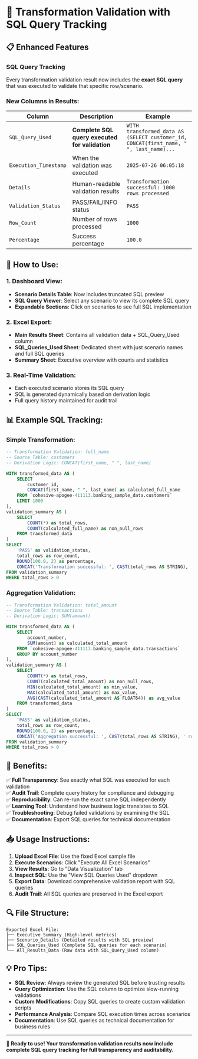 # 🎯 **Transformation Validation with SQL Query Tracking**

## 📋 **Enhanced Features**

### **SQL Query Tracking**
Every transformation validation result now includes the **exact SQL query** that was executed to validate that specific row/scenario.

### **New Columns in Results:**

| Column | Description | Example |
|--------|-------------|---------|
| `SQL_Query_Used` | **Complete SQL query executed for validation** | `WITH transformed_data AS (SELECT customer_id, CONCAT(first_name, " ", last_name)...` |
| `Execution_Timestamp` | When the validation was executed | `2025-07-26 06:05:18` |
| `Details` | Human-readable validation results | `Transformation successful: 1000 rows processed` |
| `Validation_Status` | PASS/FAIL/INFO status | `PASS` |
| `Row_Count` | Number of rows processed | `1000` |
| `Percentage` | Success percentage | `100.0` |

## 🚀 **How to Use:**

### **1. Dashboard View:**
- **Scenario Details Table**: Now includes truncated SQL preview
- **SQL Query Viewer**: Select any scenario to view its complete SQL query
- **Expandable Sections**: Click on scenarios to see full SQL implementation

### **2. Excel Export:**
- **Main Results Sheet**: Contains all validation data + SQL_Query_Used column
- **SQL_Queries_Used Sheet**: Dedicated sheet with just scenario names and full SQL queries
- **Summary Sheet**: Executive overview with counts and statistics

### **3. Real-Time Validation:**
- Each executed scenario stores its SQL query
- SQL is generated dynamically based on derivation logic
- Full query history maintained for audit trail

## 📊 **Example SQL Tracking:**

### **Simple Transformation:**
```sql
-- Transformation Validation: full_name
-- Source Table: customers
-- Derivation Logic: CONCAT(first_name, " ", last_name)

WITH transformed_data AS (
    SELECT 
        customer_id,
        CONCAT(first_name, " ", last_name) as calculated_full_name
    FROM `cohesive-apogee-411113.banking_sample_data.customers`
    LIMIT 1000
),
validation_summary AS (
    SELECT 
        COUNT(*) as total_rows,
        COUNT(calculated_full_name) as non_null_rows
    FROM transformed_data
)
SELECT 
    'PASS' as validation_status,
    total_rows as row_count,
    ROUND(100.0, 2) as percentage,
    CONCAT('Transformation successful: ', CAST(total_rows AS STRING), ' rows processed') as details
FROM validation_summary
WHERE total_rows > 0
```

### **Aggregation Validation:**
```sql
-- Transformation Validation: total_amount
-- Source Table: transactions
-- Derivation Logic: SUM(amount)

WITH transformed_data AS (
    SELECT 
        account_number,
        SUM(amount) as calculated_total_amount
    FROM `cohesive-apogee-411113.banking_sample_data.transactions`
    GROUP BY account_number
),
validation_summary AS (
    SELECT 
        COUNT(*) as total_rows,
        COUNT(calculated_total_amount) as non_null_rows,
        MIN(calculated_total_amount) as min_value,
        MAX(calculated_total_amount) as max_value,
        AVG(CAST(calculated_total_amount AS FLOAT64)) as avg_value
    FROM transformed_data
)
SELECT 
    'PASS' as validation_status,
    total_rows as row_count,
    ROUND(100.0, 2) as percentage,
    CONCAT('Aggregation successful: ', CAST(total_rows AS STRING), ' rows processed') as details
FROM validation_summary
WHERE total_rows > 0
```

## 🎯 **Benefits:**

✅ **Full Transparency**: See exactly what SQL was executed for each validation  
✅ **Audit Trail**: Complete query history for compliance and debugging  
✅ **Reproducibility**: Can re-run the exact same SQL independently  
✅ **Learning Tool**: Understand how business logic translates to SQL  
✅ **Troubleshooting**: Debug failed validations by examining the SQL  
✅ **Documentation**: Export SQL queries for technical documentation  

## 📥 **Usage Instructions:**

1. **Upload Excel File**: Use the fixed Excel sample file
2. **Execute Scenarios**: Click "Execute All Excel Scenarios"
3. **View Results**: Go to "Data Visualization" tab
4. **Inspect SQL**: Use the "View SQL Queries Used" dropdown
5. **Export Data**: Download comprehensive validation report with SQL queries
6. **Audit Trail**: All SQL queries are preserved in the Excel export

## 🔍 **File Structure:**

```
Exported Excel File:
├── Executive_Summary (High-level metrics)
├── Scenario_Details (Detailed results with SQL preview)
├── SQL_Queries_Used (Complete SQL queries for each scenario)
└── All_Results_Data (Raw data with SQL_Query_Used column)
```

## 💡 **Pro Tips:**

- **SQL Review**: Always review the generated SQL before trusting results
- **Query Optimization**: Use the SQL column to optimize slow-running validations
- **Custom Modifications**: Copy SQL queries to create custom validation scripts
- **Performance Analysis**: Compare SQL execution times across scenarios
- **Documentation**: Use SQL queries as technical documentation for business rules

---

**🎉 Ready to use! Your transformation validation results now include complete SQL query tracking for full transparency and auditability.**
